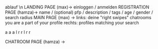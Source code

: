 ablauf \n
LANDING PAGE (max)-> einloggen / anmelden
REGISTRATION PAGE (hamza)-> name / (optional) pfp / description / tags / age / gender / search radius
MAIN PAGE (max) ->  links: 
  deine "right swipes"
  chatrooms you are a part of
  your profile
             rechts:
  profiles matching your search
  
 a a a
 l r r
 l r r

CHATROOM PAGE (hamza) -> 
